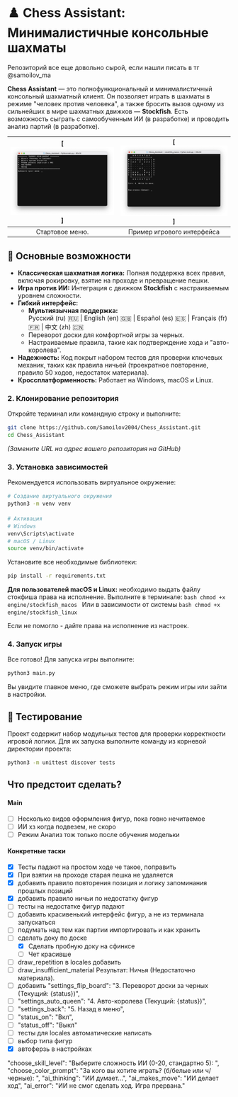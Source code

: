 # ♟️ Chess Assistant: Минималистичные консольные шахматы

Репозиторий все еще довольно сырой, если нашли писать в тг @samoilov_ma

**Chess Assistant** — это полнофункциональный и минималистичный консольный шахматный клиент. Он позволяет играть в шахматы в режиме "человек против человека", а также бросить вызов одному из сильнейших в мире шахматных движков — **Stockfish**. Есть возможность сыграть с самообученным ИИ (в разработке) и проводить анализ партий (в разработке).


| [![Левый баннер](docs/pics/start_menu.png)]		| [![Правый баннер](docs/pics/board.png)]            |
|:-------------------------------------------------:|:--------------------------------------------------:|
|              Стартовое меню.                      |              Пример игрового интерфейса            |

## 🚀 Основные возможности

*   **Классическая шахматная логика:** Полная поддержка всех правил, включая рокировку, взятие на проходе и превращение пешки.
*   **Игра против ИИ:** Интеграция с движком **Stockfish** с настраиваемым уровнем сложности.
*   **Гибкий интерфейс:**
    *   **Мультиязычная поддержка:**  
		Русский (ru) 🇷🇺 | English (en) 🇬🇧 | Español (es) 🇪🇸 | Français (fr) 🇫🇷 | 中文 (zh) 🇨🇳
    *   Переворот доски для комфортной игры за черных.
    *   Настраиваемые правила, такие как подтверждение хода и "авто-королева".
*   **Надежность:** Код покрыт набором тестов для проверки ключевых механик, таких как правила ничьей (троекратное повторение, правило 50 ходов, недостаток материала).
*   **Кроссплатформенность:** Работает на Windows, macOS и Linux.

### 2. Клонирование репозитория

Откройте терминал или командную строку и выполните:
```bash
git clone https://github.com/Samoilov2004/Chess_Assistant.git
cd Chess_Assistant
```
*(Замените URL на адрес вашего репозитория на GitHub)*

### 3. Установка зависимостей

Рекомендуется использовать виртуальное окружение:
```bash
# Создание виртуального окружения
python3 -m venv venv

# Активация
# Windows
venv\Scripts\activate
# macOS / Linux
source venv/bin/activate
```

Установите все необходимые библиотеки:
```bash
pip install -r requirements.txt
```

**Для пользователей macOS и Linux:** необходимо выдать файлу стокфиша права на исполнение. Выполните в терминале:
    ```bash
    chmod +x engine/stockfish_macos
    ```
    Или в зависимости от системы
    ```bash
    chmod +x engine/stockfish_linux
    ```

Если не помогло - дайте права на исполнение из настроек.

### 4. Запуск игры

Все готово! Для запуска игры выполните:
```bash
python3 main.py
```
Вы увидите главное меню, где сможете выбрать режим игры или зайти в настройки.

## 🧪 Тестирование

Проект содержит набор модульных тестов для проверки корректности игровой логики. Для их запуска выполните команду из корневой директории проекта:
```bash
python3 -m unittest discover tests
```

## Что предстоит сделать?
#### Main
- [ ] Несколько видов оформления фигур, пока говно нечитаемое
- [ ] ИИ хз когда подвезем, не скоро
- [ ] Режим Анализ тож только после обучения модельки

#### Конкретные таски
- [x] Тесты падают на простом ходе че такое, поправить
- [x] При взятии на проходе старая пешка не удаляется
- [x] добавить правило повторения позиция и логику запоминания прошлых позиций
- [x] добавить правило ничьи по недостатку фигур 
- [ ] тесты на недостатке фигур падают
- [ ] добавить красивенький интерфейс фигур, а не из терминала запускаться
- [ ] подумать над тем как партии импортировать и как хранить
- [ ] сделать доку по доске
	- [x] Сделать пробную доку на сфинксе
	- [ ] Чет красивше
- [ ] draw_repetition в locales добавить
- [ ] draw_insufficient_material Результат: Ничья (Недостаточно материала).
- [ ] добавить "settings_flip_board": "3. Переворот доски за черных (Текущий: {status})",
- [ ] "settings_auto_queen": "4. Авто-королева (Текущий: {status})",
- [ ] "settings_back": "5. Назад в меню",
- [ ] "status_on": "Вкл",
- [ ] "status_off": "Выкл"
- [ ] тесты для locales автоматические написать
- [ ] выбор типа фигур 
- [x] автоферзь в настройках 

"choose_skill_level": "Выберите сложность ИИ (0-20, стандартно 5): ",
"choose_color_prompt": "За кого вы хотите играть? (б/белые или ч/черные): ",
"ai_thinking": "ИИ думает...",
"ai_makes_move": "ИИ делает ход",
"ai_error": "ИИ не смог сделать ход. Игра прервана."
